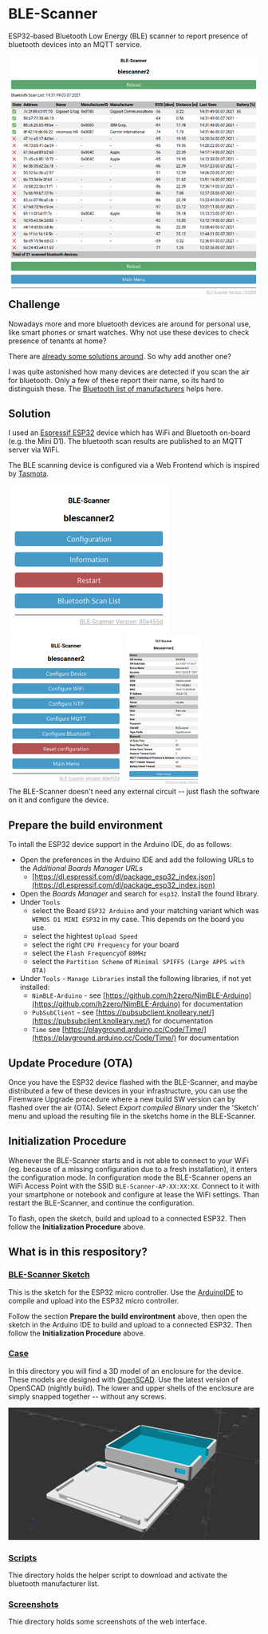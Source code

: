 # BLE-Scanner

ESP32-based Bluetooth Low Energy (BLE) scanner to report presence of bluetooth devices into an MQTT service.

<div style="float:left;">
<img src="Ressources/Screenshots/BLE-Scanner-Screenshot-Scanlist.png">
</div>

## Challenge

Nowadays more and more bluetooth devices are around for personal use, like smart phones or smart watches. Why not use these devices to check presence of tenants at home?

There are [already some solutions around](https://github.com/search?q=ble+scan+esp32&type=Repositories). So why add another one?

I was quite astonished how many devices are detected if you scan the air for bluetooth. Only a few of these report their name, so its hard to distinguish these. The [Bluetooth list of manufacturers](https://www.bluetooth.com/specifications/assigned-numbers/company-identifiers/) helps here.

## Solution

I used an [Espressif ESP32](https://www.espressif.com/en/products/socs/esp32) device which has WiFi and Bluetooth on-board (e.g. the Mini D1). The bluetooth scan results are published to an MQTT server via WiFi.

The BLE scanning device is configured via a Web Frontend which is inspired by [Tasmota](https://github.com/arendst/Tasmota).

<div style="float:left;">
<img src="Ressources/Screenshots/BLE-Scanner-Screenshot-Main.png" height="300px">
<img src="Ressources/Screenshots/BLE-Scanner-Screenshot-Config.png" height="300px">
<img src="Ressources/Screenshots/BLE-Scanner-Screenshot-Info.png" height="300px">
</div>

The BLE-Scanner doesn't need any external circuit -- just flash the software on it and configure the device.

## Prepare the build environment

To intall the ESP32 device support in the Arduino IDE, do as follows:

* Open the preferences in the Arduino IDE and add the following URLs to the _Additional Boards Manager URLs_ 
  * [https://dl.espressif.com/dl/package_esp32_index.json](https://dl.espressif.com/dl/package_esp32_index.json)
* Open the _Boards Manager_ and search for `esp32`. Install the found library.  
* Under `Tools`
  * select the Board `ESP32 Arduino` and your matching variant which was `WEMOS D1 MINI ESP32` in my case. This depends on the board you use.
  * select the hightest `Upload Speed`
  * select the right `CPU Frequency` for your board
  * select the `Flash Frequency`of `80MHz`
  * select the `Partition Scheme` of `Minimal SPIFFS (Large APPS with OTA)`
* Under `Tools` - `Manage Libraries` install the following libraries, if not yet installed:
  * `NimBLE-Arduino` - see [https://github.com/h2zero/NimBLE-Arduino](https://github.com/h2zero/NimBLE-Arduino) for documentation
  * `PubSubClient` - see [https://pubsubclient.knolleary.net/](https://pubsubclient.knolleary.net/) for documentation
  * `Time` see [https://playground.arduino.cc/Code/Time/](https://playground.arduino.cc/Code/Time/) for documentation

## Update Procedure (OTA)

Once you have the ESP32 device flashed with the BLE-Scanner, and maybe distributed a few of these devices in your infrastructure,
you can use the Firemware Upgrade procedure where a new build SW version can by flashed over the air (OTA).
Select _Export compiled Binary_ under the 'Sketch' menu and upload the resulting file in the sketchs home in the BLE-Scanner.

## Initialization Procedure

Whenever the BLE-Scanner starts and is not able to connect to your WiFi (eg. because of a missing configuration due to a fresh installation), it enters the configuration mode.
In configuration mode the BLE-Scanner opens an WiFi Access Point with the SSID `BLE-Scanner-AP-XX:XX:XX`. Connect to it with your smartphone or notebook and configure at lease the WiFi settings. Than restart the BLE-Scanner, and continue the configuration.

To flash, open the sketch, build and upload to a connected ESP32. Then follow the **Initialization Procedure** above.


## What is in this respository?

### [BLE-Scanner Sketch](BLE-Scanner/)

This is the sketch for the ESP32 micro controller. Use the [ArduinoIDE](https://www.arduino.cc/en/main/software) to compile and upload into the ESP32 micro controller.

Follow the section **Prepare the build environtment** above, then open the sketch in the Arduino IDE to build and upload to a connected ESP32.
Then follow the **Initialization Procedure** above.


### [Case](Case/)

In this directory you will find a 3D model of an enclosure for the device.
These models are designed with [OpenSCAD](https://www.openscad.org/). Use the latest version of OpenSCAD (nightly build).
The lower and upper shells of the enclosure are simply snapped together -- without any screws.

![Case](Case/BLE-Scanner.png)


### [Scripts](Ressources/Scripts/)

Thie directory holds the helper script to download and activate the bluetooth manufacturer list.

### [Screenshots](Ressources/Screenshots/)

Thie directory holds some screenshots of the web interface.
